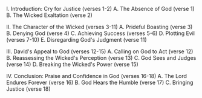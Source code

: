 I. Introduction: Cry for Justice (verses 1-2)
A. The Absence of God (verse 1)
B. The Wicked Exaltation (verse 2)

II. The Character of the Wicked (verses 3-11)
A. Prideful Boasting (verse 3)
B. Denying God (verse 4)
C. Achieving Success (verses 5-6)
D. Plotting Evil (verses 7-10)
E. Disregarding God's Judgment (verse 11)

III. David's Appeal to God (verses 12-15)
A. Calling on God to Act (verse 12)
B. Reassessing the Wicked's Perception (verse 13)
C. God Sees and Judges (verse 14)
D. Breaking the Wicked's Power (verse 15)

IV. Conclusion: Praise and Confidence in God (verses 16-18)
A. The Lord Endures Forever (verse 16)
B. God Hears the Humble (verse 17)
C. Bringing Justice (verse 18)